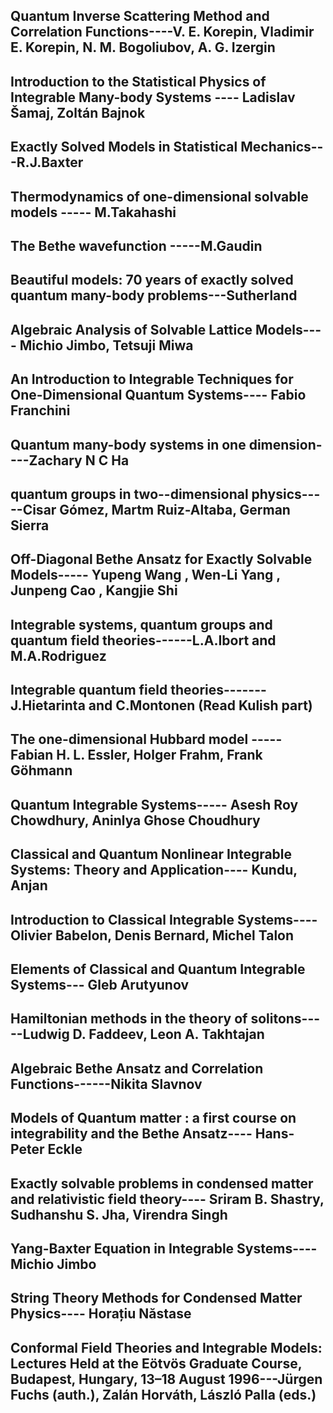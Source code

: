 ##  Quantum Inverse Scattering Method and Correlation Functions----V. E. Korepin, Vladimir E. Korepin, N. M. Bogoliubov, A. G. Izergin
##  Introduction to the Statistical Physics of Integrable Many-body Systems ----  Ladislav Šamaj, Zoltán Bajnok
##  Exactly Solved Models in Statistical Mechanics---R.J.Baxter
##  Thermodynamics of one-dimensional solvable models  ----- M.Takahashi 
##  The Bethe wavefunction -----M.Gaudin
##  Beautiful models: 70 years of exactly solved quantum many-body problems---Sutherland 
##  Algebraic Analysis of Solvable Lattice Models---- Michio Jimbo, Tetsuji Miwa
##  An Introduction to Integrable Techniques for One-Dimensional Quantum Systems---- Fabio Franchini
##  Quantum many-body systems in one dimension----Zachary N C Ha
##  quantum groups in two--dimensional physics-----Cisar Gómez, Martm Ruiz-Altaba, German Sierra
##  Off-Diagonal Bethe Ansatz for Exactly Solvable Models----- Yupeng Wang , Wen-Li Yang , Junpeng Cao , Kangjie Shi
##  Integrable systems, quantum groups and quantum field theories------L.A.Ibort and M.A.Rodriguez
##  Integrable quantum field theories-------   J.Hietarinta and C.Montonen  (Read Kulish part)
##  The one-dimensional Hubbard model -----  Fabian H. L. Essler, ‎Holger Frahm, ‎Frank Göhmann
##  Quantum Integrable Systems----- Asesh Roy Chowdhury, Aninlya Ghose Choudhury
##  Classical and Quantum Nonlinear Integrable Systems: Theory and Application---- Kundu, Anjan
##  Introduction to Classical Integrable Systems---- Olivier Babelon, Denis Bernard, Michel Talon
##  Elements of Classical and Quantum Integrable Systems---  Gleb Arutyunov
##  Hamiltonian methods in the theory of solitons-----Ludwig D. Faddeev, Leon A. Takhtajan
##  Algebraic Bethe Ansatz and Correlation Functions------Nikita Slavnov
##  Models of Quantum matter : a first course on integrability and the Bethe Ansatz---- Hans-Peter Eckle
##  Exactly solvable problems in condensed matter and relativistic field theory---- Sriram B. Shastry, Sudhanshu S. Jha, Virendra Singh
##  Yang-Baxter Equation in Integrable Systems----  Michio Jimbo
##  String Theory Methods for Condensed Matter Physics----  Horațiu Năstase
##  Conformal Field Theories and Integrable Models: Lectures Held at the Eötvös Graduate Course, Budapest, Hungary, 13–18 August 1996---Jürgen Fuchs (auth.), Zalán Horváth, László Palla (eds.)
